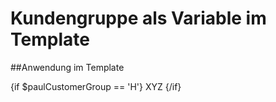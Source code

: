 # Kundengruppe als Variable im Template

##Anwendung im Template

{if $paulCustomerGroup == 'H'}
    XYZ
{/if}
